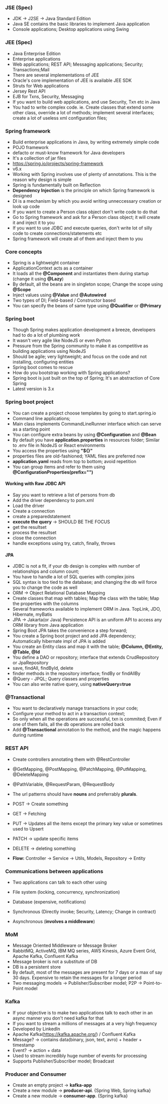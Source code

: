 ### JSE (Spec)

* JDK -> J2SE -> Java Standard Edition
* Java SE contains the basic libraries to implement Java application
* Console applications; Desktop applications using Swing

### JEE (Spec)

* Java Enterprise Edition
* Enterprise applications
* Web applications; REST API; Messaging applications; Security; Transactions;Mail
* There are several implementations of JEE
* Oracle's core implementation of JEE is available JEE SDK
* Struts for Web applications
* Jersey Rest API 
* EJB for Txns, Security, Messaging
* If you want to build web applications, and use Security, Txn etc in Java
* You had to write complex code. ie. Create classes that extend some other class, override a lot of methods; implement several interfaces; create a lot of useless xml configuration files;

### Spring framework

* Build enterprise applications in Java, by writing extremely simple code
* POJO framework
* defacto or must-know framework for Java developers
* It's a collection of jar files
* https://spring.io/projects/spring-framework
* v6.x
* Working with Spring involves use of plenty of annotations. This is the reason why design is simple
* Spring is fundamentally built on Reflection
* **Dependency Injection** is the principle on which Spring framework is designed 
* DI is a mechanism by which you avoid writing unneccessary creation or look up code
* If you want to create a Person class object don't write code to do that
* Go to Spring framework and ask for a Person class object; it will create it and inject it to you
* If you want to use JDBC and execute queries, don't write lot of silly code to create connections/statements etc
* Spring framework will create all of them and inject them to you


### Core concepts

* Spring is a lightweight container
* ApplicationContext acts as a container
* It loads all the **@Component** and instantiates them during startup (change it using **@Lazy**)
* By default, all the beans are in singleton scope; Change the scope using **@Scope**
* Inject values using **@Value** and **@Autowired**
* Two types of DI; Field-based / Constructor based
* You can specify the beans of same type using **@Qualifier** or **@Primary**

### Spring boot

* Though Spring makes application development a breeze, developers had to do a lot of plumbing work
* It wasn't very agile like NodeJS or even Python
* Pressure from the Spring community to make it as competitive as building applications using NodeJS
* Should be agile; very lightweight; and focus on the code and not installing, configuring entities
* Spring boot comes to rescue
* How do you bootstrap working with Spring applications? 
* Spring boot is just built on the top of Spring; It's an abstraction of Core Spring
* Latest version is 3.x

### Spring boot project

* You can create a project choose templates by going to start.spring.io
* Command line applications; 
* Main class implements CommandLineRunner interface which can serve as a starting point
* You can configure extra beans by using **@Configuration** and **@Bean**
* By default you have **application.properties** in resources folder; Similar to .env file in NodeJS or React environments
* You access the properties using **"${}"**
* properties files are old-fashioned; YAML files are preferred now
* **application.yaml** reads from top to bottom; avoid repetition
* You can group items and refer to them using **@ConfigurationProperties(prefix="")**

#### Working with Raw JDBC API

* Say you want to retrieve a list of persons from db
* Add the driver dependency to pom.xml
* Load the driver
* Create a connection
* create a preparedstatement
* **execute the query** -> SHOULD BE THE FOCUS
* get the resultset
* process the resultset
* close the connection
* handle exceptions using try, catch, finally, throws


#### JPA

* JDBC is not a fit, if your db design is complex with number of relationships and column count;
* You have to handle a lot of SQL queries with complex joins 
* SQL syntax is too tied to the database; and changing the db will force you to change the code as well
* ORM -> Object Relational Database Mapping 
* Create classes that map with tables; Map the class with the table; Map the properties with the columns
* Several frameworks available to implement ORM in Java. TopLink, JDO, Hibernate, myBatis
* JPA -> Jakarta(or Java) Persistence API is an uniform API to access any ORM library from Java application
* Spring Boot JPA takes the convenience a step forward; 
* You create a Spring boot project and add JPA dependency; Automatically hibernate impl of JPA is added
* You create an Entity class and map it with the table; **@Column, @Entity, @Table, @Id**
* You define a DAO or repository; interface that extends CrudRepository or JpaRepository 
* save, findAll, findById, delete 
* finder methods in the repository interface; findBy or findAllBy
* @Query - JPQL; Query classes and properties
* You can also write native query, using **nativeQuery=true**


### @Transactional

* You want to declaratively manage transactions in your code;
* Configure your method to act in a transaction context;
* So only when all the operations are successful, txn is commited; Even if one of them fails, all the db operations are rolled back
* Add **@Transactional** annotation to the method, and the magic happens during runtime


### REST API

* Create controllers annotating them with @RestController
* @GetMapping, @PostMapping, @PatchMapping, @PutMapping, @DeleteMapping
* @PathVariable, @RequestParam, @RequestBody
* The url patterns should have **nouns** and preferrably **plurals**.
* POST -> Create something
* GET -> Fetching
* PUT -> Updates all the items except the primary key value or sometimes used to Upsert
* PATCH -> update specific items
* DELETE -> deleting something

* **Flow:** Controller -> Service -> Utils, Models, Repository -> Entity



### Communications between applications

* Two applications can talk to each other using

* File system (locking, concurrency, synchronization)
* Database (expensive, notifications)
* Synchronous (Directly invoke; Security, Latency; Change in contract)
* Asynchronous (**involves a middleware**)


### MoM

* Message Oriented Middleware or Message Broker
* RabbitMQ, ActiveMQ, IBM MQ series, AWS Kinesis, Azure Event Grid, Apache Kafka, Confluent Kafka
* Message broker is not a substitute of DB
* DB is a persistent store
* By default, most of the messages are present for 7 days or a max of say 30 days. Expensive to retain the messages for a longer period
* Two messaging models -> Publisher/Subscriber model; P2P -> Point-to-Point model

### Kafka

* If your objective is to make two applications talk to each other in an async manner you don't need kafka for that
* If you want to stream a millions of messages at a very high frequency
* Developed by LinkedIn
* Apache Kafka(https://kafka.apache.org/)  / Confluent Kafka
* Message? -> contains data(binary, json, text, avro) + header + timestamp
* Event? -> action + data
* Used to stream incredibly huge number of events for processing
* Supports Publisher/Subscriber model; Broadcast


### Producer and Consumer

* Create an empty project -> **kafka-app**
* Create a new module -> **producer-api**. {Spring Web, Spring kafka}
* Create a new module -> **consumer-app**. {Spring kafka}











 

























